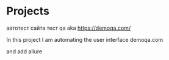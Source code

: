 # Projects
автотест сайта тест qa aka https://demoqa.com/

In this project I am automating the user interface demoqa.com

and add allure
